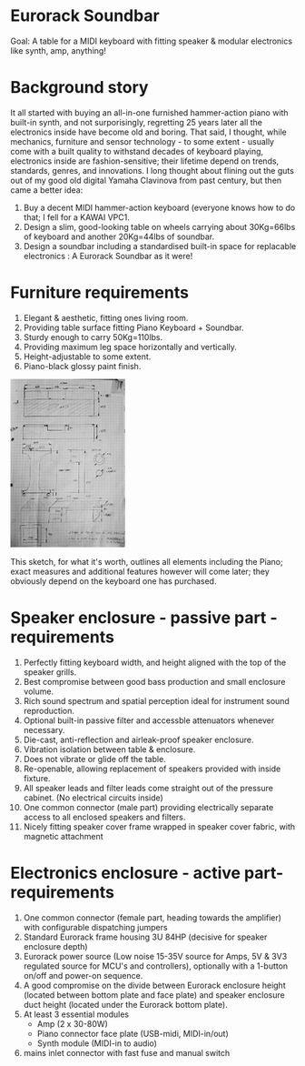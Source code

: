 # Eurorack Soundbar
Goal: A table for a MIDI keyboard with fitting speaker & modular electronics like synth, amp, anything!

# Background story
It all started with buying an all-in-one furnished hammer-action piano with built-in synth, and not surporisingly, regretting 25 years later all the electronics inside have become old and boring.  That said, I thought, while mechanics, furniture and sensor technology - to some extent - usually come with a built quality to withstand decades of keyboard playing, electronics inside are fashion-sensitive; their lifetime depend on trends, standards, genres, and innovations.  I long thought about flining out the guts out of my good old digital Yamaha Clavinova from past century, but then came a better idea: 
1) Buy a decent MIDI hammer-action keyboard (everyone knows how to do that; I fell for a KAWAI VPC1.
2) Design a slim, good-looking table on wheels carrying about 30Kg=66lbs of keyboard and another 20Kg=44lbs of soundbar.
3) Design a soundbar including a standardised built-in space for replacable electronics : A Eurorack Soundbar as it were!

# Furniture requirements
1) Elegant & aesthetic, fitting ones living room.
2) Providing table surface fitting Piano Keyboard + Soundbar.
3) Sturdy enough to carry 50Kg=110lbs.
4) Providing maximum leg space horizontally and vertically.
5) Height-adjustable to some extent.
6) Piano-black glossy paint finish.

<a href=https://github.com/flyingzebra/EurorackSoundbar/blob/main/illustrations/sketch.jpg><img src="/illustrations/sketch.jpg?raw=true" width=40%></a>

This sketch, for what it's worth, outlines all elements including the Piano; exact measures and additional features however will come later; they obviously depend on the keyboard one has purchased.

# Speaker enclosure - passive part - requirements
1) Perfectly fitting keyboard width, and height aligned with the top of the speaker grills.
2) Best compromise between good bass production and small enclosure volume.
3) Rich sound spectrum and spatial perception ideal for instrument sound reproduction.
4) Optional built-in passive filter and accessble attenuators whenever necessary.
5) Die-cast, anti-reflection and airleak-proof speaker enclosure.
6) Vibration isolation between table & enclosure.
7) Does not vibrate or glide off the table.
8) Re-openable, allowing replacement of speakers provided with inside fixture.
9) All speaker leads and filter leads come straight out of the pressure cabinet. (No electrical circuits inside)
10) One common connector (male part) providing electrically separate access to all enclosed speakers and filters.
11) Nicely fitting speaker cover frame wrapped in speaker cover fabric, with magnetic attachment

# Electronics enclosure - active part- requirements
1) One common connector (female part, heading towards the amplifier) with configurable dispatching jumpers 
2) Standard Eurorack frame housing 3U 84HP (decisive for speaker enclosure depth)
3) Eurorack power source (Low noise 15-35V source for Amps, 5V & 3V3 regulated source for MCU's and controllers), optionally with a 1-button on/off and power-on sequence.
4) A good compromise on the divide between Eurorack enclosure height (located between bottom plate and face plate) and speaker enclosure duct height (located under the Eurorack bottom plate).
5) At least 3 essential modules
   - Amp (2 x 30-80W)
   - Piano connector face plate (USB-midi, MIDI-in/out)
   - Synth module (MIDI-in to audio)
6) mains inlet connector with fast fuse and manual switch
